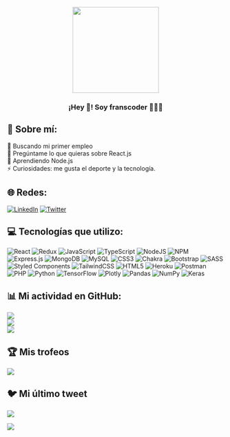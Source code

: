 <p align="center" width="300">
   <img align="center" width="200" src="https://user-images.githubusercontent.com/118598218/226197808-4be27790-cd4e-4ab0-ac1d-bd71c0430858.png" />


<h3 align="center">¡Hey 👋! Soy franscoder 👨🏻‍💻</h3>

</p>

## 💫 Sobre mí:
🤝 Buscando mi primer empleo<br>💬 Pregúntame lo que quieras sobre React.js<br>🌱 Aprendiendo Node.js<br>⚡ Curiosidades: me gusta el deporte y la tecnología.


## 🌐 Redes:
[![LinkedIn](https://img.shields.io/badge/LinkedIn-%230077B5.svg?logo=linkedin&logoColor=white)](https://linkedin.com/in/franscoder) [![Twitter](https://img.shields.io/badge/Twitter-%231DA1F2.svg?logo=Twitter&logoColor=white)](https://twitter.com/franscoder) 

## 💻 Tecnologías que utilizo:
![React](https://img.shields.io/badge/react-%2320232a.svg?style=flat&logo=react&logoColor=%2361DAFB) ![Redux](https://img.shields.io/badge/redux-%23593d88.svg?style=flat&logo=redux&logoColor=white) ![JavaScript](https://img.shields.io/badge/javascript-%23323330.svg?style=flat&logo=javascript&logoColor=%23F7DF1E) ![TypeScript](https://img.shields.io/badge/typescript-%23007ACC.svg?style=flat&logo=typescript&logoColor=white) ![NodeJS](https://img.shields.io/badge/node.js-6DA55F?style=flat&logo=node.js&logoColor=white) ![NPM](https://img.shields.io/badge/NPM-%23000000.svg?style=flat&logo=npm&logoColor=white) ![Express.js](https://img.shields.io/badge/express.js-%23404d59.svg?style=flat&logo=express&logoColor=%2361DAFB) ![MongoDB](https://img.shields.io/badge/MongoDB-%234ea94b.svg?style=flat&logo=mongodb&logoColor=white) ![MySQL](https://img.shields.io/badge/mysql-%2300f.svg?style=flat&logo=mysql&logoColor=white) ![CSS3](https://img.shields.io/badge/css3-%231572B6.svg?style=flat&logo=css3&logoColor=white) ![Chakra](https://img.shields.io/badge/chakra-%234ED1C5.svg?style=flat&logo=chakraui&logoColor=white) ![Bootstrap](https://img.shields.io/badge/bootstrap-%23563D7C.svg?style=flat&logo=bootstrap&logoColor=white) ![SASS](https://img.shields.io/badge/SASS-hotpink.svg?style=flat&logo=SASS&logoColor=white) ![Styled Components](https://img.shields.io/badge/styled--components-DB7093?style=flat&logo=styled-components&logoColor=white) ![TailwindCSS](https://img.shields.io/badge/tailwindcss-%2338B2AC.svg?style=flat&logo=tailwind-css&logoColor=white) ![HTML5](https://img.shields.io/badge/html5-%23E34F26.svg?style=flat&logo=html5&logoColor=white) ![Heroku](https://img.shields.io/badge/heroku-%23430098.svg?style=flat&logo=heroku&logoColor=white) ![Postman](https://img.shields.io/badge/Postman-FF6C37?style=flat&logo=postman&logoColor=white) ![PHP](https://img.shields.io/badge/php-%23777BB4.svg?style=flat&logo=php&logoColor=white) ![Python](https://img.shields.io/badge/python-3670A0?style=flat&logo=python&logoColor=ffdd54) ![TensorFlow](https://img.shields.io/badge/TensorFlow-%23FF6F00.svg?style=flat&logo=TensorFlow&logoColor=white) ![Plotly](https://img.shields.io/badge/Plotly-%233F4F75.svg?style=flat&logo=plotly&logoColor=white) ![Pandas](https://img.shields.io/badge/pandas-%23150458.svg?style=flat&logo=pandas&logoColor=white) ![NumPy](https://img.shields.io/badge/numpy-%23013243.svg?style=flat&logo=numpy&logoColor=white) ![Keras](https://img.shields.io/badge/Keras-%23D00000.svg?style=flat&logo=Keras&logoColor=white) 
## 📊 Mi actividad en GitHub:
![](https://github-readme-stats.vercel.app/api?username=franscoder&theme=react&hide_border=false&include_all_commits=true&count_private=true)<br/>
![](https://github-readme-streak-stats.herokuapp.com/?user=franscoder&theme=react&hide_border=false)<br/>
![](https://github-readme-stats.vercel.app/api/top-langs/?username=franscoder&theme=react&hide_border=false&include_all_commits=true&count_private=true&layout=compact)

## 🏆 Mis trofeos
![](https://github-profile-trophy.vercel.app/?username=franscoder&theme=radical&no-frame=false&no-bg=true&margin-w=4)

## 🐦 Mi último tweet
[![](https://gtce.itsvg.in/api?username=franscoder)](https://github.com/VishwaGauravIn/github-twitter-card-embed)

[![](https://visitcount.itsvg.in/api?id=franscoder&icon=0&color=0)](https://visitcount.itsvg.in)


<!-- Proudly created with GPRM ( https://gprm.itsvg.in ) -->


<!--
**FranSCoder/FranSCoder** is a ✨ _special_ ✨ repository because its `README.md` (this file) appears on your GitHub profile.

Here are some ideas to get you started:

- 🔭 I’m currently working on ...
- 🌱 I’m currently learning ...
- 👯 I’m looking to collaborate on ...
- 🤔 I’m looking for help with ...
- 💬 Ask me about ...
- 📫 How to reach me: ...
- 😄 Pronouns: ...
- ⚡ Fun fact: ...
-->

